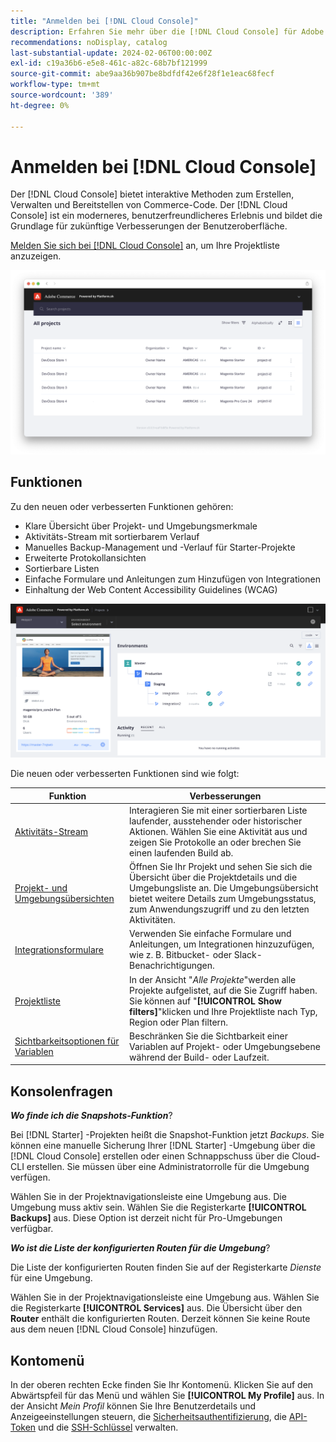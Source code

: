 ```yaml
---
title: "Anmelden bei [!DNL Cloud Console]"
description: Erfahren Sie mehr über die [!DNL Cloud Console] für Adobe Commerce in der Cloud-Infrastruktur.
recommendations: noDisplay, catalog
last-substantial-update: 2024-02-06T00:00:00Z
exl-id: c19a36b6-e5e8-461c-a82c-68b7bf121999
source-git-commit: abe9aa36b907be8bdfdf42e6f28f1e1eac68fecf
workflow-type: tm+mt
source-wordcount: '389'
ht-degree: 0%

---
```



# Anmelden bei [!DNL Cloud Console]

Der [!DNL Cloud Console] bietet interaktive Methoden zum Erstellen, Verwalten und Bereitstellen von Commerce-Code. Der [!DNL Cloud Console] ist ein moderneres, benutzerfreundlicheres Erlebnis und bildet die Grundlage für zukünftige Verbesserungen der Benutzeroberfläche.

[Melden Sie sich bei  [!DNL Cloud Console]](https://console.adobecommerce.com) an, um Ihre Projektliste anzuzeigen.

![Projektliste](../assets/ui-allprojects-list.png)

## Funktionen

Zu den neuen oder verbesserten Funktionen gehören:

- Klare Übersicht über Projekt- und Umgebungsmerkmale
- Aktivitäts-Stream mit sortierbarem Verlauf
- Manuelles Backup-Management und -Verlauf für Starter-Projekte
- Erweiterte Protokollansichten
- Sortierbare Listen
- Einfache Formulare und Anleitungen zum Hinzufügen von Integrationen
- Einhaltung der Web Content Accessibility Guidelines (WCAG)

![[!DNL Cloud Console]](../assets/CloudConsole.svg)

Die neuen oder verbesserten Funktionen sind wie folgt:

| Funktion | Verbesserungen |
| -------------- | ----------------------------------- |
| [Aktivitäts-Stream](../cloud-guide/project/activity-stream.md) | Interagieren Sie mit einer sortierbaren Liste laufender, ausstehender oder historischer Aktionen. Wählen Sie eine Aktivität aus und zeigen Sie Protokolle an oder brechen Sie einen laufenden Build ab. |
| [Projekt- und Umgebungsübersichten](../cloud-guide/project/overview.md#project-overview) | Öffnen Sie Ihr Projekt und sehen Sie sich die Übersicht über die Projektdetails und die Umgebungsliste an. Die Umgebungsübersicht bietet weitere Details zum Umgebungsstatus, zum Anwendungszugriff und zu den letzten Aktivitäten. |
| [Integrationsformulare](../cloud-guide/integrations/overview.md) | Verwenden Sie einfache Formulare und Anleitungen, um Integrationen hinzuzufügen, wie z. B. Bitbucket- oder Slack-Benachrichtigungen. |
| [Projektliste](../cloud-guide/project/overview.md#cloud-console) | In der Ansicht &quot;_Alle Projekte_&quot;werden alle Projekte aufgelistet, auf die Sie Zugriff haben. Sie können auf &quot;**[!UICONTROL Show filters]**&quot;klicken und Ihre Projektliste nach Typ, Region oder Plan filtern. |
| [Sichtbarkeitsoptionen für Variablen](../cloud-guide/environment/variable-levels.md) | Beschränken Sie die Sichtbarkeit einer Variablen auf Projekt- oder Umgebungsebene während der Build- oder Laufzeit. |

<!-- The following are features yet to be activated:
| **Apps and services topology** | The Apps & Services topology is visible on Project and Environment views. This interactive diagram allows you to select a service and view the relationship details, such as name, type, version, port, and more. Click **[!UICONTROL View details]** to access the overview and configuration panel for each service. | -->

## Konsolenfragen

**_Wo finde ich die Snapshots-Funktion_**?

Bei [!DNL Starter] -Projekten heißt die Snapshot-Funktion jetzt _Backups_. Sie können eine manuelle Sicherung Ihrer [!DNL Starter] -Umgebung über die [!DNL Cloud Console] erstellen oder einen Schnappschuss über die Cloud-CLI erstellen. Sie müssen über eine Administratorrolle für die Umgebung verfügen.

Wählen Sie in der Projektnavigationsleiste eine Umgebung aus. Die Umgebung muss aktiv sein. Wählen Sie die Registerkarte **[!UICONTROL Backups]** aus. Diese Option ist derzeit nicht für Pro-Umgebungen verfügbar.

**_Wo ist die Liste der konfigurierten Routen für die Umgebung_**?

Die Liste der konfigurierten Routen finden Sie auf der Registerkarte _Dienste_ für eine Umgebung.

Wählen Sie in der Projektnavigationsleiste eine Umgebung aus. Wählen Sie die Registerkarte **[!UICONTROL Services]** aus. Die Übersicht über den **Router** enthält die konfigurierten Routen. Derzeit können Sie keine Route aus dem neuen [!DNL Cloud Console] hinzufügen.

## Kontomenü

In der oberen rechten Ecke finden Sie Ihr Kontomenü. Klicken Sie auf den Abwärtspfeil für das Menü und wählen Sie **[!UICONTROL My Profile]** aus. In der Ansicht _Mein Profil_ können Sie Ihre Benutzerdetails und Anzeigeeinstellungen steuern, die [Sicherheitsauthentifizierung](../cloud-guide/project/user-access.md#user-authentication-requirements), die [API-Token](../cloud-guide/project/user-access.md#create-an-api-token) und die [SSH-Schlüssel](../cloud-guide/development/secure-connections.md) verwalten.
